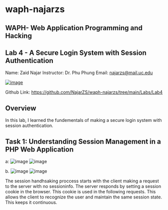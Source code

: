 # waph-najarzs 
## WAPH- Web Application Programming and Hacking 
## Lab 4 - A Secure Login System with Session Authentication
Name: Zaid Najar 
Instructor: Dr. Phu Phung
Email: najarzs@mail.uc.edu

[![image](https://github.com/NajarZS/waph-najarzs/assets/169232307/7efdc406-f5ce-4fbb-80fc-cfe00133c98c)](https://private-user-images.githubusercontent.com/169232307/332916820-7efdc406-f5ce-4fbb-80fc-cfe00133c98c.png?jwt=eyJhbGciOiJIUzI1NiIsInR5cCI6IkpXVCJ9.eyJpc3MiOiJnaXRodWIuY29tIiwiYXVkIjoicmF3LmdpdGh1YnVzZXJjb250ZW50LmNvbSIsImtleSI6ImtleTUiLCJleHAiOjE3MTY0MTUxMjMsIm5iZiI6MTcxNjQxNDgyMywicGF0aCI6Ii8xNjkyMzIzMDcvMzMyOTE2ODIwLTdlZmRjNDA2LWY1Y2UtNGZiYi04MGZjLWNmZTAwMTMzYzk4Yy5wbmc_WC1BbXotQWxnb3JpdGhtPUFXUzQtSE1BQy1TSEEyNTYmWC1BbXotQ3JlZGVudGlhbD1BS0lBVkNPRFlMU0E1M1BRSzRaQSUyRjIwMjQwNTIyJTJGdXMtZWFzdC0xJTJGczMlMkZhd3M0X3JlcXVlc3QmWC1BbXotRGF0ZT0yMDI0MDUyMlQyMTUzNDNaJlgtQW16LUV4cGlyZXM9MzAwJlgtQW16LVNpZ25hdHVyZT04MTIxYTU4YzUwYjYyYzAwNmMxNjcyZTg3MTFlNTdhZWU5ZWZiMWZiY2YwNmI3M2UzYTJiNjkxMTdkZTcyM2M1JlgtQW16LVNpZ25lZEhlYWRlcnM9aG9zdCZhY3Rvcl9pZD0wJmtleV9pZD0wJnJlcG9faWQ9MCJ9.KkBr_xzTTFJNVcUA1LYnh_42ldA2tX1KxMRDfHYd_Qs)

Github Link: https://github.com/NajarZS/waph-najarzs/tree/main/Labs/Lab4


## Overview

In this lab, I learned the fundementals of making a secure login system with session authentication. 

## Task 1: Understanding Session Management in a PHP Web Application

a: ![image](https://github.com/NajarZS/waph-najarzs/assets/169232307/c809595c-ed5f-435a-8c61-d7a4a9e6beac)
![image](https://github.com/NajarZS/waph-najarzs/assets/169232307/ea25bd2f-715b-410c-b0f5-640acca01258)

b. ![image](https://github.com/NajarZS/waph-najarzs/assets/169232307/638d7ab1-e2c6-4987-816d-2cbcb46e1758)
![image](https://github.com/NajarZS/waph-najarzs/assets/169232307/d6499aa0-3747-47a6-90bc-c03c6b01aa1a)


The session handhsaking proccess starts with the client making a request to the server with no sessioninfo. The server responds by setting a session cookie in the browser. This cookie is used in the following requests. This allows the client to recognize the user and maintain the same session state. This keeps it continuous. 



